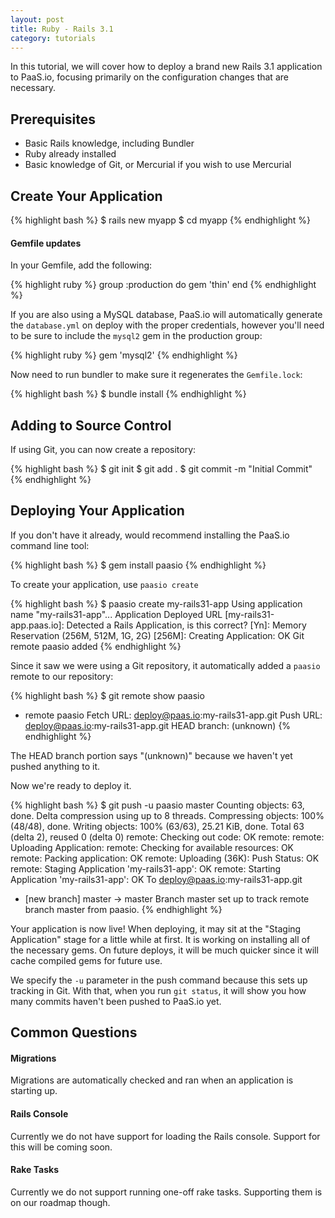 ```yaml
---
layout: post
title: Ruby - Rails 3.1
category: tutorials
---
```


In this tutorial, we will cover how to deploy a brand new Rails 3.1
application to PaaS.io, focusing primarily on the configuration changes
that are necessary.

## Prerequisites

* Basic Rails knowledge, including Bundler
* Ruby already installed
* Basic knowledge of Git, or Mercurial if you wish to use Mercurial

## Create Your Application

{% highlight bash %}
$ rails new myapp
$ cd myapp
{% endhighlight %}

#### Gemfile updates

In your Gemfile, add the following:

{% highlight ruby %}
group :production do
  gem 'thin'
end
{% endhighlight %}

If you are also using a MySQL database, PaaS.io will automatically
generate the `database.yml` on deploy with the proper credentials,
however you'll need to be sure to include the `mysql2` gem in the
production group:

{% highlight ruby %}
gem 'mysql2'
{% endhighlight %}

Now need to run bundler to make sure it regenerates the `Gemfile.lock`:

{% highlight bash %}
$ bundle install
{% endhighlight %}

## Adding to Source Control

If using Git, you can now create a repository:

{% highlight bash %}
$ git init
$ git add .
$ git commit -m "Initial Commit"
{% endhighlight %}

## Deploying Your Application

If you don't have it already, would recommend installing the PaaS.io
command line tool:

{% highlight bash %}
$ gem install paasio
{% endhighlight %}

To create your application, use `paasio create`

{% highlight bash %}
$ paasio create my-rails31-app
Using application name "my-rails31-app"...
Application Deployed URL [my-rails31-app.paas.io]:
Detected a Rails Application, is this correct? [Yn]:
Memory Reservation (256M, 512M, 1G, 2G) [256M]:
Creating Application: OK
Git remote paasio added
{% endhighlight %}

Since it saw we were using a Git
repository, it automatically added a `paasio` remote to our repository:

{% highlight bash %}
$ git remote show paasio
* remote paasio
  Fetch URL: deploy@paas.io:my-rails31-app.git
  Push  URL: deploy@paas.io:my-rails31-app.git
  HEAD branch: (unknown)
{% endhighlight %}

The HEAD branch portion says "(unknown)" because we haven't yet pushed
anything to it.

Now we're ready to deploy it.

{% highlight bash %}
$ git push -u paasio master
Counting objects: 63, done.
Delta compression using up to 8 threads.
Compressing objects: 100% (48/48), done.
Writing objects: 100% (63/63), 25.21 KiB, done.
Total 63 (delta 2), reused 0 (delta 0)
remote: Checking out code: OK
remote:
remote: Uploading Application:
remote:   Checking for available resources: OK
remote:   Packing application: OK
remote:   Uploading (36K): Push Status: OK
remote: Staging Application 'my-rails31-app': OK
remote: Starting Application 'my-rails31-app': OK
To deploy@paas.io:my-rails31-app.git
 * [new branch]      master -> master
Branch master set up to track remote branch master from paasio.
{% endhighlight %}

Your application is now live! When deploying, it may sit at the "Staging
Application" stage for a little while at first.  It is working on
installing all of the necessary gems. On future deploys, it will be much
quicker since it will cache compiled gems for future use.

We specify the `-u` parameter in the push command because this sets up
tracking in Git. With that, when you run `git status`, it will show you
how many commits haven't been pushed to PaaS.io yet.

## Common Questions

#### Migrations

Migrations are automatically checked and ran when an application is
starting up.

#### Rails Console

Currently we do not have support for loading the Rails console.
Support for this will be coming soon.

#### Rake Tasks

Currently we do not support running one-off rake tasks. Supporting them
is on our roadmap though.


